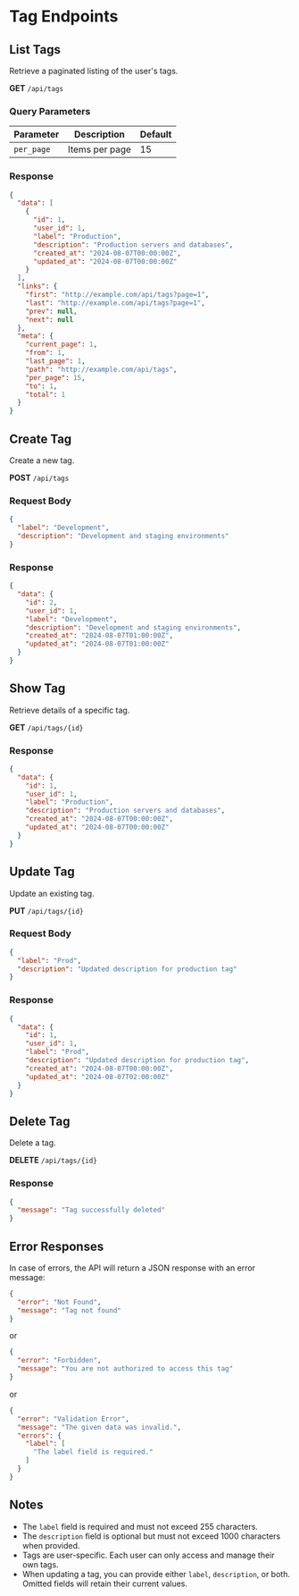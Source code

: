 # Tag Endpoints

## List Tags

Retrieve a paginated listing of the user's tags.

**GET** `/api/tags`

### Query Parameters

| Parameter | Description | Default |
|-----------|-------------|---------|
| `per_page` | Items per page | 15 |

### Response

```json
{
  "data": [
    {
      "id": 1,
      "user_id": 1,
      "label": "Production",
      "description": "Production servers and databases",
      "created_at": "2024-08-07T00:00:00Z",
      "updated_at": "2024-08-07T00:00:00Z"
    }
  ],
  "links": {
    "first": "http://example.com/api/tags?page=1",
    "last": "http://example.com/api/tags?page=1",
    "prev": null,
    "next": null
  },
  "meta": {
    "current_page": 1,
    "from": 1,
    "last_page": 1,
    "path": "http://example.com/api/tags",
    "per_page": 15,
    "to": 1,
    "total": 1
  }
}
```

## Create Tag

Create a new tag.

**POST** `/api/tags`

### Request Body

```json
{
  "label": "Development",
  "description": "Development and staging environments"
}
```

### Response

```json
{
  "data": {
    "id": 2,
    "user_id": 1,
    "label": "Development",
    "description": "Development and staging environments",
    "created_at": "2024-08-07T01:00:00Z",
    "updated_at": "2024-08-07T01:00:00Z"
  }
}
```

## Show Tag

Retrieve details of a specific tag.

**GET** `/api/tags/{id}`

### Response

```json
{
  "data": {
    "id": 1,
    "user_id": 1,
    "label": "Production",
    "description": "Production servers and databases",
    "created_at": "2024-08-07T00:00:00Z",
    "updated_at": "2024-08-07T00:00:00Z"
  }
}
```

## Update Tag

Update an existing tag.

**PUT** `/api/tags/{id}`

### Request Body

```json
{
  "label": "Prod",
  "description": "Updated description for production tag"
}
```

### Response

```json
{
  "data": {
    "id": 1,
    "user_id": 1,
    "label": "Prod",
    "description": "Updated description for production tag",
    "created_at": "2024-08-07T00:00:00Z",
    "updated_at": "2024-08-07T02:00:00Z"
  }
}
```

## Delete Tag

Delete a tag.

**DELETE** `/api/tags/{id}`

### Response

```json
{
  "message": "Tag successfully deleted"
}
```

## Error Responses

In case of errors, the API will return a JSON response with an error message:

```json
{
  "error": "Not Found",
  "message": "Tag not found"
}
```

or

```json
{
  "error": "Forbidden",
  "message": "You are not authorized to access this tag"
}
```

or

```json
{
  "error": "Validation Error",
  "message": "The given data was invalid.",
  "errors": {
    "label": [
      "The label field is required."
    ]
  }
}
```

## Notes

- The `label` field is required and must not exceed 255 characters.
- The `description` field is optional but must not exceed 1000 characters when provided.
- Tags are user-specific. Each user can only access and manage their own tags.
- When updating a tag, you can provide either `label`, `description`, or both. Omitted fields will retain their current values.
